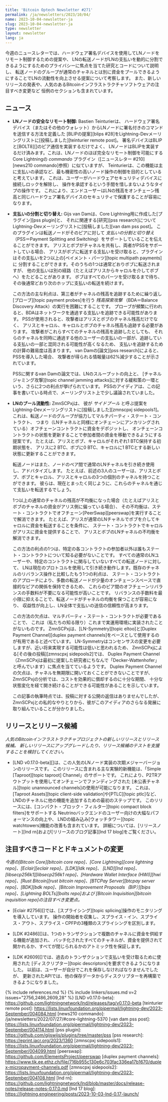 ```yaml
---
title: 'Bitcoin Optech Newsletter #271'
permalink: /ja/newsletters/2023/10/04/
name: 2023-10-04-newsletter-ja
slug: 2023-10-04-newsletter-ja
type: newsletter
layout: newsletter
lang: ja
---
```

今週のニュースレターでは、ハードウェア署名デバイスを使用してLNノードをリモート制御するための提案や、
LNの転送ノードがLNの支払いを動的に分割できるようにするためのプライバシーに焦点を当てた研究とコードについて説明し、
転送ノードのグループが通常のチャネルとは別に資金をプールできるようにすることでLNの流動性を向上させる提案について考察します。
また、新しいリリースの発表や、人気のあるBitcoinインフラストラクチャソフトウェアの注目すべき変更など
恒例のセクションも含まれています。

## ニュース

- **LNノードの安全なリモート制御:** Bastien Teinturierは、
  ハードウェア署名デバイス（またはその他のウォレット）からLNノードに署名付きのコマンドを送信する方法を定義した
  [BLIPの提案][blips #28]をLightning-Devメーリングリストに[投稿しました][teinturier remote post]。
  署名デバイスはBLIPと[BOLT8][]のピア通信を実装するだけでよく、
  LNノードはBLIPを実装するだけ済みます。これは、LNノードのほぼ完全なリモート制御を可能にする
  Core Lightningの _commando_ プラグイン（[ニュースレター #210][news210 commando]参照）に似ていますが、
  Teinturierは、この機能は主に支払いの承認など、最も機密性の高いノード操作の制御を目的としていると考えています。
  これは、ユーザーがハードウェアセキュリティデバイスに接続しロックを解除し、
  操作を承認するという手間を惜しまないようなタイプの操作です。
  これにより、エンドユーザーはLNの残高をオンチェーン残高と同じハードウェア署名デバイスのセキュリティで保護することが容易になります。

- **<!--payment-splitting-and-switching-->支払いの分割と切り替え:**
  Gijs van Damは、Core Lightning用に作成した[プラグイン][pss plugin]と、
  それに関連する[研究][pss research]についてLightning-Devメーリングリストに[投稿しました][van dam pss post]。
  このプラグインは転送ノードがそのピアに対して _支払いの分割と切り替え_
  （PSS＝Payment Splitting and Switching）をサポートしていることを伝えることができます。
  アリスとボブがチャネルを共有し、両者がPSSをサポートしている場合、
  アリスがボブに転送する支払いを受け取ると、プラグインはその支払いを2つ以上の[ペイメント・パーツ][topic multipath payments]に
  分割することができます。そのうちの1つは通常どおりボブに転送されますが、
  他の支払いは別の経路（たとえばアリスからキャロルを介してボブへ）をたどることがあります。
  ボブはすべてのパーツを受け取るまで待ち、その後通常どおり次のホップに支払いの転送を続けます。

  この方法の主な利点は、第三者がチャネルの残高を追跡するために繰り返し[プローブ][topic payment probes]を行う
  _残高探索攻撃_ （BDA＝Balance Discovery Attack）の実行を困難にすることです。
  プローブが頻繁に行われると、BDAはネットワークを通過する支払いを追跡できる可能性があります。
  PSSが使用されると、攻撃者はアリスとボブのチャネル残高だけでなく、
  アリスとキャロル、キャロルとボブのチャネル残高も追跡する必要があります。
  攻撃者がこれらすべてのチャネルの残高を追跡したとしても、
  それらのチャネルを同時に通過する他のユーザーの支払いの一部が、追跡している支払いの一部と混同される可能性が高くなるため、
  支払いを追跡するための計算の難易度は高まります。
  van Damの[論文][pss research]によると、PSSを導入した場合、
  攻撃者が得られる情報量は62%減少することが示されています。

  PSSに関するvan Damの論文では、LNのスループットの向上と、
  [チャネルジャミング攻撃][topic channel jamming attacks]に対する緩和策の一環という、さらに2つの利点が挙げられています。
  PSSのアイディアは、この記事を書いている時点で、メーリングリスト上で少し議論されていました。

- **<!--pooled-liquidity-for-ln-->LNのプール流動性:** ZmnSCPxjは、
  彼が _サイドプール_ と呼ぶ提案をLightning-Devメーリングリストに[投稿しました][zmnscpxj sidepools1]。
  これは、転送ノードのグループが協力してマルチパーティ・ステート・コントラクト、
  つまり（LNチャネルと同様にオンチェーンにアンカリングされている）オフチェーンコントラクトに資金をデポジットし、
  オンチェーンコントラクトの状態を更新することで参加者間の資金を移動できるようにする提案です。
  たとえば、アリスとボブ、キャロルがそれぞれ1 BTC保持する初期状態を、
  アリスに2 BTC、ボブに0 BTC、キャロルに1 BTCとする新しい状態に更新することができます。

  転送ノードはまた、ノードのペア間で通常のLNチャネルを引き続き使用し、アドバタイズします。
  たとえば、前述の3人のユーザーは、アリスとボブ、ボブとキャロル、アリスとキャロルの3つの個別のチャネルを持つことができます。
  彼らは、現在とまったく同じように、これらのチャネルを通じて支払いを転送するでしょう。

  1つ以上の通常のチャネルの残高が不均衡になった場合（たとえばアリスとボブのチャネルの資金がアリス側に偏っている場合）、
  その不均衡は、ステート・コントラクトでオフチェーン[PeerSwap][peerswap]を実行することで解消できます。
  たとえば、アリスが通常のLNチャネルでボブを介してキャロルに資金を転送することを条件に、
  ステート・コントラクトでキャロルがアリスに資金を提供することで、
  アリスとボブのLNチャネルの不均衡を解消できます。

  この方法の利点の1つは、特定の各コントラクトの参加者以外は誰もステート・コントラクトについて知る必要がないことです。
  すべての通常のLNユーザーや、特定のコントラクトに関与していないすべての転送ノードに対して、
  LNは現在のプロトコルを使用して引き続き動作します。既存のチャネルのリバランス操作と比較したもう1つの利点は、
  ステート・コントラクトのアプローチにより、多数の転送ノードが少量のオンチェーンスペースで直接的なピアの関係を保持できるため、
  これらのピア間のオフチェーンリバランスの手数料が不要になる可能性が高いことです。
  リバランスの手数料を最小限に抑えることで、転送ノードがチャネルの均衡を保つことが容易になり、
  収益性が向上し、LN全体で支払いの送信の信頼性が高まります。

  この方法の欠点は、マルチパーティ・ステート・コントラクトが必要であることで、
  これは（私たちの知る限り）これまで実運用環境に実装されたことがないものです。
  ZmnSCPxjは、[LN-Symmetry][topic eltoo]と[Duplex Payment Channel][duplex payment channels]をベースとして使用するのが有用であると述べています。
  LN-Symmetryはコンセンサスの変更を必要しますが、近い将来実現する可能性は低いと思われるため、
  ZmnSCPxjによる[その後の投稿][zmnscpxj sidepools2]では、
  Duplex Payment Channel（ZmnSCPxjは最初に提案した研究者にちなんで「Decker-Wattenhofer」と呼んでいます）に焦点を当てているようです。
  Duplex Payment Channelの欠点は、チャネルを無期限に開いておくことができないことですが、
  ZmnSCPxjの分析では、コストを効果的に償却するのに十分な期間、
  十分な状態変化を経て開き続けることができる可能性があることを示しています。

  この記事の執筆時点では、投稿に対する公開の返信はありませんでしたが、
  ZmnSCPxjとの私的なやりとりから、彼がこのアイディアのさらなる発展に取り組んでいることが分かりました。

## リリースとリリース候補

*人気のBitcoinインフラストラクチャプロジェクトの新しいリリースとリリース候補。
新しいリリースにアップグレードしたり、リリース候補のテストを支援することを検討してください。*

- [LND v0.17.0-beta][]は、この人気のLNノード実装の次期メジャーバージョンのリリースです。
  このリリースに含まれる主な実験的新機能は、「Simple [Taproot][topic taproot] Channel」のサポートです。
  これにより、P2TRアウトプットを使用してオンチェーンでファンディングされた
  [未公表チャネル][topic unannounced channels]の使用が可能になります。
  これは、[Taproot Assets][topic client-side validation]や[PTLC][topic ptlc]など、
  LNDのチャネルに他の機能を追加するための最初のステップです。
  このリリースには、[コンパクト・ブロック・フィルター][topic compact block filters]をサポートする
  Neutrinoバックエンドのユーザー向けの大幅なパフォーマンスの向上や、
  LNDの組み込み[ウォッチタワー][topic watchtowers]機能の改善も含まれています。
  詳細については、[リリースノート][lnd rn]および[リリースのブログ記事][lnd 17 blog]をご覧ください。

## 注目すべきコードとドキュメントの変更

*今週の[Bitcoin Core][bitcoin core repo]、[Core
Lightning][core lightning repo]、[Eclair][eclair repo]、[LDK][ldk repo]、
[LND][lnd repo]、[libsecp256k1][libsecp256k1 repo]、[Hardware Wallet
Interface (HWI)][hwi repo]、[Rust Bitcoin][rust bitcoin repo]、[BTCPay
Server][btcpay server repo]、[BDK][bdk repo]、[Bitcoin Improvement
Proposals（BIP）][bips repo]、[Lightning BOLTs][bolts repo]および
[Bitcoin Inquisition][bitcoin inquisition repo]の注目すべき変更点。*

- [Eclair #2756][]では、[スプライシング][topic splicing]操作のモニタリングを導入しています。
  操作の開始者を収集し、スプライス・イン、スプライス・アウト、スプライス・CPFPの3種類のスプライシングを区別します。

- [LDK #2486][]は、1つのトランザクションで複数のチャネルに資金を供給する機能が追加され、
  バッチ化されたすべてのチャネルが、資金を提供されて開かれるか、すべてが閉じられるかのアトミック性を保証します。

- [LDK #2609][]では、過去のトランザクションで支払いを受け取るために使用された
  [ディスクリプター][topic descriptors]を要求できるようになりました。
  以前は、ユーザーが自分でこれを保存しなければなりませんでしたが、
  更新されたAPIでは、他の保存データからディスクリプターを再構築できるようになりました。

{% include references.md %}
{% include linkers/issues.md v=2 issues="2756,2486,2609,28" %}
[LND v0.17.0-beta]: https://github.com/lightningnetwork/lnd/releases/tag/v0.17.0-beta
[teinturier remote post]: https://lists.linuxfoundation.org/pipermail/lightning-dev/2023-September/004084.html
[news210 commando]: /ja/newsletters/2022/07/27/#core-lightning-5370
[van dam pss post]: https://lists.linuxfoundation.org/pipermail/lightning-dev/2023-September/004114.html
[pss plugin]: https://github.com/gijswijs/plugins/tree/master/pss
[pss research]: https://eprint.iacr.org/2023/1360
[zmnscpxj sidepools1]: https://lists.linuxfoundation.org/pipermail/lightning-dev/2023-September/004099.html
[peerswap]: https://github.com/ElementsProject/peerswap
[duplex payment channels]: https://www.tik.ee.ethz.ch/file/716b955c130e6c703fac336ea17b1670/duplex-micropayment-channels.pdf
[zmnscpxj sidepools2]: https://lists.linuxfoundation.org/pipermail/lightning-dev/2023-September/004108.html
[lnd rn]: https://github.com/lightningnetwork/lnd/blob/master/docs/release-notes/release-notes-0.17.0.md
[lnd 17 blog]: https://lightning.engineering/posts/2023-10-03-lnd-0.17-launch/
